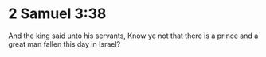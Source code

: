 # 2 Samuel 3:38

And the king said unto his servants, Know ye not that there is a prince and a great man fallen this day in Israel?